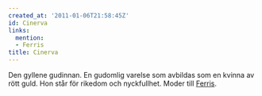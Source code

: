 ```yaml
---
created_at: '2011-01-06T21:58:45Z'
id: Cinerva
links:
  mention:
  - Ferris
title: Cinerva
---
```


Den gyllene gudinnan. En gudomlig varelse som avbildas som en kvinna av rött guld. Hon står för
rikedom och nyckfullhet. Moder till [Ferris].

  [Ferris]: Ferris
